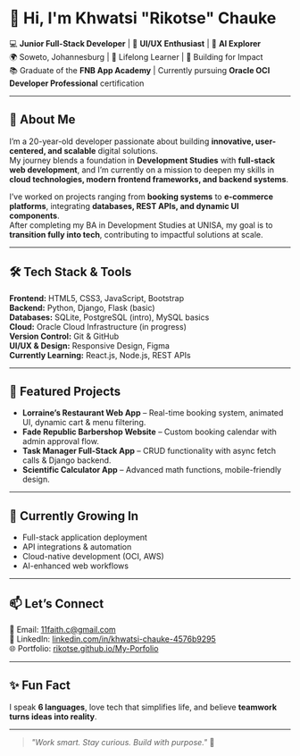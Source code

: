 # 👋 Hi, I'm Khwatsi "Rikotse" Chauke  

💻 **Junior Full-Stack Developer** | 🎨 **UI/UX Enthusiast** | 🤖 **AI Explorer**  
🌍 Soweto, Johannesburg | 🧠 Lifelong Learner | 🎯 Building for Impact  
📚 Graduate of the **FNB App Academy** | Currently pursuing **Oracle OCI Developer Professional** certification  

---

## 🚀 About Me

I’m a 20-year-old developer passionate about building **innovative, user-centered, and scalable** digital solutions.  
My journey blends a foundation in **Development Studies** with **full-stack web development**, and I’m currently on a mission to deepen my skills in **cloud technologies, modern frontend frameworks, and backend systems**.  

I’ve worked on projects ranging from **booking systems** to **e-commerce platforms**, integrating **databases, REST APIs, and dynamic UI components**.  
After completing my BA in Development Studies at UNISA, my goal is to **transition fully into tech**, contributing to impactful solutions at scale.

---

## 🛠 Tech Stack & Tools

**Frontend:** HTML5, CSS3, JavaScript, Bootstrap  
**Backend:** Python, Django, Flask (basic)  
**Databases:** SQLite, PostgreSQL (intro), MySQL basics  
**Cloud:** Oracle Cloud Infrastructure (in progress)  
**Version Control:** Git & GitHub  
**UI/UX & Design:** Responsive Design, Figma  
**Currently Learning:** React.js, Node.js, REST APIs  

---

## 📌 Featured Projects

- **Lorraine’s Restaurant Web App** – Real-time booking system, animated UI, dynamic cart & menu filtering.  
- **Fade Republic Barbershop Website** – Custom booking calendar with admin approval flow.  
- **Task Manager Full-Stack App** – CRUD functionality with async fetch calls & Django backend.  
- **Scientific Calculator App** – Advanced math functions, mobile-friendly design.  

---

## 🌱 Currently Growing In

- Full-stack application deployment  
- API integrations & automation  
- Cloud-native development (OCI, AWS)  
- AI-enhanced web workflows  

---

## 📫 Let’s Connect

📧 Email: [11faith.c@gmail.com](mailto:11faith.c@gmail.com)  
💼 LinkedIn: [linkedin.com/in/khwatsi-chauke-4576b9295](https://www.linkedin.com/in/khwatsi-chauke-4576b9295)  
🌐 Portfolio: [rikotse.github.io/My-Porfolio](https://rikotse.github.io/My-Porfolio/)  

---

## ✨ Fun Fact

I speak **6 languages**, love tech that simplifies life, and believe **teamwork turns ideas into reality**.  

---

> *"Work smart. Stay curious. Build with purpose."* 💜
